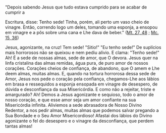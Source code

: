 
"Depois sabendo Jesus que tudo estava cumprido para se acabar de cumprir a

Escritura, disse: Tenho sede! Tinha, porém, ali perto um vaso cheio de vinagre. Então, correndo logo um deles, tomando uma esponja, a ensopou em vinagre e a pôs sobre uma cana e Lhe dava de beber." ([Mt. 27, 48](https://vulgata.online/bible/Mt.27?ed=MS&vfn=MS.Mt.27.48:vs) ; [Mc. 15, 36](https://vulgata.online/bible/Mc.15?ed=MS&vfn=MS.Mc.15.36:vs))

Jesus, agonizante, na cruz! Tem sede! "Sitio!" "Eu tenho sede!" De suplícios mais horrorosos não se queixou e nem pediu alívio. E clama: "Tenho sede!" Ah! É a sede de nossas almas, sede de amor, que O devora. Jesus quer na linfa cristalina das almas remidas, água pura, de puro amor de nossos corações. Corações cheios de confiança, de abandono, que O amem e Lhe deem almas, muitas almas. E, quando na tortura horrorosa dessa sede de Amor, Jesus nos pede o coração pela confiança, chegamos-Lhe aos lábios em brasa e ressequidos a esponja ensopada em vinagre de desespero, de dúvida e desconfiança da sua Misericórdia. E como não a rejeitar, triste e amargurado? Ah! Demos a Jesus agonizante e sequioso, todo o amor de nosso coração, e que esse amor seja um amor confiante na sua Misericórdia infinita. Aliviemos a sede abrasadora de Nosso Divino Redentor, a nos pedir almas, muitas almas que podemos salvar pregando a Sua Bondade e o Seu Amor Misericordioso! Afastai dos lábios do Divino agonizante o fel do desespero e o vinagre da desconfiança, que perdem tantas almas!

